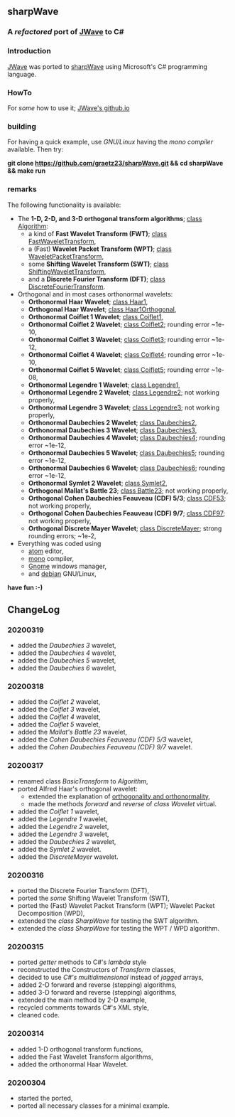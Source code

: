 ## sharpWave
### A _refactored_ port of [JWave](https://github.com/graetz23/JWave) to C#

### Introduction
[JWave](https://github.com/graetz23/JWave) was ported to [sharpWave](https://github.com/graetz23/sharpWave) using Microsoft's C# programming language.

### HowTo
For _some_ how to use it; [JWave's github.io](http://graetz23.github.io/JWave/)

### building
For having a quick example, use _GNU/Linux_ having the _mono compiler_
available. Then try:

**git clone https://github.com/graetz23/sharpWave.git && cd sharpWave && make run**

### remarks
The following functionality is available:
- The **1-D, 2-D, and 3-D orthogonal transform algorithms**; [class Algorithm](https://github.com/graetz23/sharpWave/blob/master/Algorithm.cs):
  - a kind of **Fast Wavelet Transform (FWT)**; [class FastWaveletTransform](https://github.com/graetz23/sharpWave/blob/master/FastWaveletTransform.cs),  
  - a (Fast) **Wavelet Packet Transform (WPT)**; [class WaveletPacketTransform](https://github.com/graetz23/sharpWave/blob/master/WaveletPacketTransform.cs),
  - some **Shifting Wavelet Transform (SWT)**; [class ShiftingWaveletTransform](https://github.com/graetz23/sharpWave/blob/master/ShiftingWaveletTransform.cs),
  - and a **Discrete Fourier Transform (DFT)**; [class DiscreteFourierTransform](https://github.com/graetz23/sharpWave/blob/master/DiscreteFourierTransform.cs).
- Orthogonal and in most cases orthonormal wavelets:
  - **Orthonormal Haar Wavelet**; [class Haar1](https://github.com/graetz23/sharpWave/blob/master/Haar1.cs),
  - **Orthogonal Haar Wavelet**; [class Haar1Orthogonal](https://github.com/graetz23/sharpWave/blob/master/Haar1Orthogonal.cs),
  - **Orthonormal Coiflet 1 Wavelet**; [class Coiflet1](https://github.com/graetz23/sharpWave/blob/master/Coiflet1.cs),
  - **Orthonormal Coiflet 2 Wavelet**; [class Coiflet2](https://github.com/graetz23/sharpWave/blob/master/Coiflet2.cs); rounding error ~1e-10,
  - **Orthonormal Coiflet 3 Wavelet**; [class Coiflet3](https://github.com/graetz23/sharpWave/blob/master/Coiflet3.cs); rounding error ~1e-12,
  - **Orthonormal Coiflet 4 Wavelet**; [class Coiflet4](https://github.com/graetz23/sharpWave/blob/master/Coiflet4.cs); rounding error ~1e-10,
  - **Orthonormal Coiflet 5 Wavelet**; [class Coiflet5](https://github.com/graetz23/sharpWave/blob/master/Coiflet5.cs); rounding error ~1e-08,
  - **Orthonormal Legendre 1 Wavelet**; [class Legendre1](https://github.com/graetz23/sharpWave/blob/master/Legendre1.cs),
  - **Orthonormal Legendre 2 Wavelet**; [class Legendre2](https://github.com/graetz23/sharpWave/blob/master/Legendre2.cs); not working properly,
  - **Orthonormal Legendre 3 Wavelet**; [class Legendre3](https://github.com/graetz23/sharpWave/blob/master/Legendre3.cs); not working properly,
  - **Orthonormal Daubechies 2 Wavelet**; [class Daubechies2](https://github.com/graetz23/sharpWave/blob/master/Daubechies2.cs),
  - **Orthonormal Daubechies 3 Wavelet**; [class Daubechies3](https://github.com/graetz23/sharpWave/blob/master/Daubechies3.cs),
  - **Orthonormal Daubechies 4 Wavelet**; [class Daubechies4](https://github.com/graetz23/sharpWave/blob/master/Daubechies4.cs); rounding error ~1e-12,
  - **Orthonormal Daubechies 5 Wavelet**; [class Daubechies5](https://github.com/graetz23/sharpWave/blob/master/Daubechies5.cs); rounding error ~1e-12,  
  - **Orthonormal Daubechies 6 Wavelet**; [class Daubechies6](https://github.com/graetz23/sharpWave/blob/master/Daubechies6.cs); rounding error ~1e-12,  
  - **Orthonormal Symlet 2 Wavelet**; [class Symlet2](https://github.com/graetz23/sharpWave/blob/master/Symlet2.cs),
  - **Orthogonal Mallat's Battle 23**; [class Battle23](https://github.com/graetz23/sharpWave/blob/master/Battle23.cs); not working properly,
  - **Orthogonal Cohen Daubechies Feauveau (CDF) 5/3**; [class CDF53](https://github.com/graetz23/sharpWave/blob/master/CDF53.cs); not working properly,
  - **Orthogonal Cohen Daubechies Feauveau (CDF) 9/7**; [class CDF97](https://github.com/graetz23/sharpWave/blob/master/CDF97.cs); not working properly,
  - **Orthogonal Discrete Mayer Wavelet**; [class DiscreteMayer](https://github.com/graetz23/sharpWave/blob/master/DiscreteMayer.cs); strong rounding errors; ~1e-2,
- Everything was coded using
  - [atom](https://atom.io/) editor,
  - [mono](https://www.mono-project.com/) compiler,
  - [Gnome](https://www.gnome.org/) windows manager,
  - and [debian](https://www.debian.org/) GNU/Linux,

**have fun :-)**

## ChangeLog

### 20200319
- added the _Daubechies 3_ wavelet,
- added the _Daubechies 4_ wavelet,
- added the _Daubechies 5_ wavelet,
- added the _Daubechies 6_ wavelet,

### 20200318
- added the _Coiflet 2_ wavelet,
- added the _Coiflet 3_ wavelet,
- added the _Coiflet 4_ wavelet,
- added the _Coiflet 5_ wavelet,
- added the _Mallat's Battle 23_ wavelet,
- added the _Cohen Daubechies Feauveau (CDF) 5/3_ wavelet,
- added the _Cohen Daubechies Feauveau (CDF) 9/7_ wavelet.

### 20200317
- renamed class _BasicTransform_ to _Algorithm_,
- ported Alfred Haar's orthogonal wavelet:
  - extended the explanation of [orthogonality and orthonormality](https://github.com/graetz23/sharpWave/blob/master/Haar1Orthogonal.cs),
  - made the methods _forward_ and _reverse_ of _class Wavelet_ virtual.
- added the _Coiflet 1_ wavelet,
- added the _Legendre 1_ wavelet,
- added the _Legendre 2_ wavelet,
- added the _Legendre 3_ wavelet,
- added the _Daubechies 2_ wavelet,
- added the _Symlet 2_ wavelet.
- added the _DiscreteMayer_ wavelet.

### 20200316
- ported the Discrete Fourier Transform (DFT),
- ported the _some_ Shifting Wavelet Transform (SWT),
- ported the (Fast) Wavelet Packet Transform (WPT); Wavelet Packet Decomposition (WPD),
- extended the _class SharpWave_ for testing the SWT algorithm.
- extended the _class SharpWave_ for testing the WPT / WPD algorithm.

### 20200315
- ported _getter_ methods to C#'s _lambda_ style
- reconstructed the Constructors of _Transform_ classes,
- decided to use _C#'s multidimensional_ instead of _jagged_ arrays,
- added 2-D forward and reverse (stepping) algorithms,
- added 3-D forward and reverse (stepping) algorithms,
- extended the main method by 2-D example,
- recycled comments towards C#'s XML style,
- cleaned code.

### 20200314
- added 1-D orthogonal transform functions,
- added the Fast Wavelet Transform algorithms,
- added the orthonormal Haar Wavelet.

### 20200304
- started the ported,
- ported all necessary classes for a minimal example.

